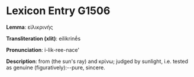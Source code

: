 # Lexicon Entry G1506

**Lemma**: εἰλικρινής

**Transliteration (xlit)**: eilikrinḗs

**Pronunciation**: i-lik-ree-nace'

**Description**:
from  (the sun's ray) and κρίνω; judged by sunlight, i.e. tested as genuine (figuratively):--pure, sincere.
